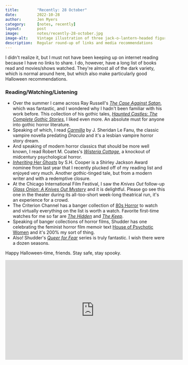 ```yaml
---
title:        "Recently: 28 October"
date:         2022-10-28
author:       Jen Myers
category:     [notes, recently]
layout:       post
image:        notes/recently-28-october.jpg
image-alt:    Vintage illustration of three jack-o-lantern-headed figures, the larger one in the middle with its arms around the two smaller ones on each side, sitting cross-legged under the words A Merry Halloween
description:  Regular round-up of links and media recommendations
---
```


I didn't realize it, but I must not have been keeping up on internet reading because I have no links to share. I do, however, have a long list of books read and movies/shows watched. They're almost all of the dark variety, which is normal around here, but which also make particularly good Halloween recommendations.

### Reading/Watching/Listening

- Over the summer I came across Ray Russell's [_The Case Against Satan_](https://app.thestorygraph.com/books/bf7dceb6-9377-4ff0-be20-d5ab0e053184), which was fantastic, and I wondered why I hadn't been familiar with his work before. This collection of his gothic tales, [_Haunted Castles: The Complete Gothic Stories_](https://app.thestorygraph.com/books/5be68a6a-3345-4dc8-976a-20b1bcf52b62), I liked even more. An absolute must for anyone into gothic horror literature.
- Speaking of which, I read [_Carmilla_](https://app.thestorygraph.com/books/282ca7c1-e12e-40c9-8a11-3e2f00db0dfe) by J. Sheridan Le Fanu, the classic vampire novella predating _Dracula_ and it's a lesbian vampire horror story dream.
- And speaking of modern horror classics that should be more well known, I read Robert M. Coates's [_Wisteria Cottage_](https://app.thestorygraph.com/books/bb3c207e-388c-4dac-bb21-47aa2c79b135), a knockout of midcentury psychological horror.
- [_Inheriting Her Ghosts_](https://app.thestorygraph.com/books/a5060535-6bc8-4b6d-8f03-6c2bf340655e) by S.H. Cooper is a Shirley Jackson Award nominee from last year that I recently plucked off of my reading list and enjoyed very much. Another gothic-tinged tale, but from a modern writer and with a redemptive closure.
- At the Chicago International Film Festival, I saw the _Knives Out_ follow-up [_Glass Onion: A Knives Out Mystery_](https://letterboxd.com/film/glass-onion-a-knives-out-mystery/) and it is delightful. Please go see this one in the theater during its all-too-short week-long theatrical run, it's an experience for a crowd.
- The Criterion Channel has a banger collection of [80s Horror](https://www.criterionchannel.com/80s-horror) to watch and virtually everything on the list is worth a watch. Favorite first-time watches for me so far are [_The Hidden_](https://letterboxd.com/film/the-hidden/) and [_The Keep_](https://letterboxd.com/film/the-keep/).
- Speaking of banger collections of horror films, Shudder has one celebrating the feminist horror film memoir text [House of Psychotic Women](https://www.shudder.com/collections/watch/house-of-psychotic-women/633c5a5d8f37e3000106f00b) and it's 200% my sort of thing.
- Also! Shudder's [_Queer for Fear_](https://www.shudder.com/series/watch/queer-for-fear/ce5453d674d6fde5?season=1) series is truly fantastic. I wish there were a dozen seasons.

Happy Halloween-time, friends. Stay safe, stay spooky.

<div class="youtube-video-container">
  <iframe width="560" height="315" src="https://www.youtube.com/embed/QorKFQ50ZK0" title="YouTube video player" frameborder="0" allow="accelerometer; autoplay; clipboard-write; encrypted-media; gyroscope; picture-in-picture" allowfullscreen></iframe>
</div>
